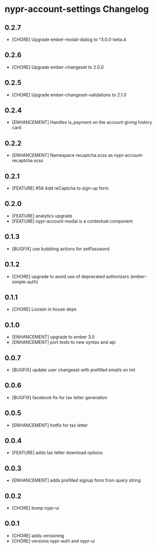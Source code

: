 # nypr-account-settings Changelog
## 0.2.7
- [CHORE] Upgrade ember-modal-dialog to ^3.0.0-beta.4

## 0.2.6
- [CHORE] Upgrade ember-changeset to 2.0.0

## 0.2.5
- [CHORE] Upgrade ember-changeset-validations to 2.1.0

## 0.2.4
- [ENHANCEMENT] Handles is_payment on the account giving history card

## 0.2.2
- [ENHANCEMENT] Namespace recaptcha.scss as nypr-account-recaptcha.scss

## 0.2.1
- [FEATURE] #56 Add reCaptcha to sign-up form

## 0.2.0
- [FEATURE] analytics upgrade
- [FEATURE] nypr-account-modal is a contextual component

## 0.1.3
- [BUGFIX] use bubbling actions for setPassword

## 0.1.2
- [CHORE] upgrade to avoid use of deprecated authorizers (ember-simple-auth)

## 0.1.1
- [CHORE] Loosen in house deps

## 0.1.0
- [ENHANCEMENT] upgrade to ember 3.0
- [ENHANCEMENT] port tests to new syntax and api

## 0.0.7
- [BUGFIX] update user changeset with prefilled emails on init

## 0.0.6
- [BUGFIX] facebook fix for tax letter generation

## 0.0.5
- [ENHANCEMENT] hotfix for tax letter

## 0.0.4
- [FEATURE] adds tax letter download options

## 0.0.3
- [ENHANCEMENT] adds prefilled signup form from query string

## 0.0.2
- [CHORE] bump nypr-ui

## 0.0.1

- [CHORE] adds versioning
- [CHORE] versions nypr-auth and nypr-ui
